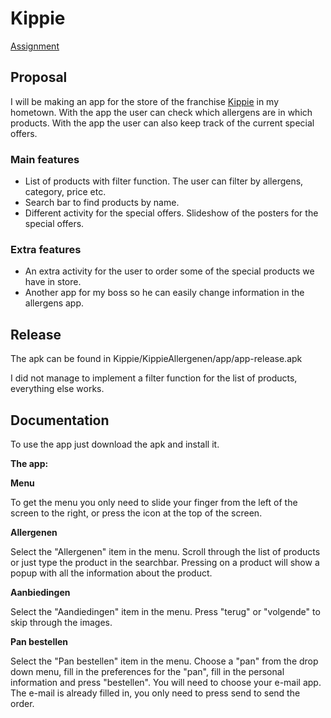 Kippie
======

[Assignment](http://apps.mprog.nl/projects/student-s-choice-android)


## Proposal

I will be making an app for the store of the franchise [Kippie](www.kippie.nl) in my hometown. With the app the user can check which allergens are in which products. With the app the user can also keep track of the current special offers.

### Main features
* List of products with filter function. The user can filter by allergens, category, price etc.
* Search bar to find products by name.
* Different activity for the special offers. Slideshow of the posters for the special offers.

### Extra features
* An extra activity for the user to order some of the special products we have in store.
* Another app for my boss so he can easily change information in the allergens app.

## Release
The apk can be found in Kippie/KippieAllergenen/app/app-release.apk

I did not manage to implement a filter function for the list of products, everything else works.


## Documentation
To use the app just download the apk and install it. 

**The app:**

**Menu**

To get the menu you only need to slide your finger from the left of the screen to the right, or press the icon at the top of the screen.

**Allergenen**

Select the "Allergenen" item in the menu. Scroll through the list of products or just type the product in the searchbar. Pressing on a product will show a popup with all the information about the product.

**Aanbiedingen**

Select the "Aandiedingen" item in the menu. Press "terug" or "volgende" to skip through the images.

**Pan bestellen**

Select the "Pan bestellen" item in the menu. Choose a "pan" from the drop down menu, fill in the preferences for the "pan", fill in the personal information and press "bestellen". You will need to choose your e-mail app. The e-mail is already filled in, you only need to press send to send the order.

